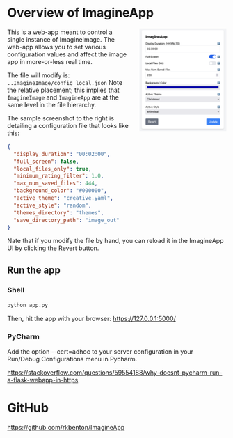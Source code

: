 # Overview of ImagineApp


<img src="docs/ImAppScreenshot.png" style="float: right;width:200px; padding: 0px 0px 20px 20px;" alt="screenshot of app in action"/>

This is a web-app meant to control a single instance of ImagineImage. The
web-app allows you to set various configuration values and affect the
image app in more-or-less real time.

The file will modify is: `..ImagineImage/config_local.json` Note the relative
placement; this implies that `ImagineImage` and `ImagineApp` are at the same
level in the file hierarchy.

The sample screenshot to the right is detailing a configuration file that looks like this:
```json
{
  "display_duration": "00:02:00",
  "full_screen": false,
  "local_files_only": true,
  "minimum_rating_filter": 1.0,
  "max_num_saved_files": 444,
  "background_color": "#000000",
  "active_theme": "creative.yaml",
  "active_style": "random",
  "themes_directory": "themes",
  "save_directory_path": "image_out"
}
```
Nate that if you modify the file by hand, you can reload it in the ImagineApp UI by clicking
the Revert button.

## Run the app

### Shell
```bash
python app.py
```
Then, hit the app with your browser: https://127.0.0.1:5000/
### PyCharm
Add the option --cert=adhoc to your server configuration in your Run/Debug Configurations menu in Pycharm.

https://stackoverflow.com/questions/59554188/why-doesnt-pycharm-run-a-flask-webapp-in-https

# GitHub

https://github.com/rkbenton/ImagineApp

